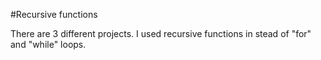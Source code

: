 #Recursive functions

There are 3 different projects.
I used recursive functions in stead of "for" and "while" loops.
